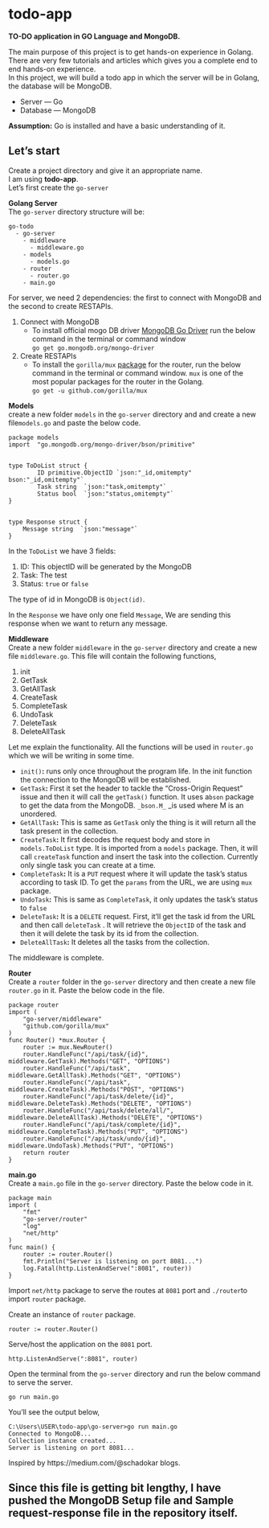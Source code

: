 <!DOCTYPE html>
<html>

<head>
  <meta charset="utf-8">
  <meta name="viewport" content="width=device-width, initial-scale=1.0">
  <link rel="stylesheet" href="https://stackedit.io/style.css" />
</head>

<body class="stackedit">
  <div class="stackedit__html"><h1 id="todo-app">todo-app</h1>
<p><strong>TO-DO application in GO Language and MongoDB.</strong></p>
<p>The main purpose of this project is to get hands-on experience in Golang. There are very few tutorials and articles which gives you a complete end to end hands-on experience.<br>
In this project, we will build a todo app in which the server will be in Golang, the database will be MongoDB.</p>
<ul>
<li>Server — Go</li>
<li>Database — MongoDB</li>
</ul>
<p><strong>Assumption:</strong> Go is installed and have a basic understanding of it.</p>
<h2 id="lets-start"><strong>Let’s start</strong></h2>
<p>Create a project directory and give it an appropriate name.<br>
I am using <strong>todo-app</strong>.<br>
  Let’s first create the <code>go-server</code></p>
<p><strong>Golang Server</strong><br>
  The <code>go-server</code> directory structure will be:</p>
<pre><code>go-todo
  - go-server
    - middleware
      - middleware.go
    - models 
      - models.go
    - router 
      - router.go
    - main.go
</code></pre>
<p>For server, we need 2 dependencies: the first to connect with MongoDB and the second to create RESTAPIs.</p>
<ol>
<li>Connect with MongoDB
<ul>
<li>To install official mogo DB driver <a href="https://github.com/mongodb/mongo-go-driver">MongoDB Go Driver</a> run the below command in the terminal or command window<br>
<code>go get go.mongodb.org/mongo-driver</code></li>
</ul>
</li>
<li>Create RESTAPIs
<ul>
<li>To install the <code>gorilla/mux</code>  <a href="https://github.com/gorilla/mux">package</a> for the router, run the below command in the terminal or command window. <code>mux</code> is one of the most popular packages for the router in the Golang.<br>
<code>go get -u github.com/gorilla/mux</code></li>
</ul>
</li>
</ol>
<p><strong>Models</strong><br>
create a new folder <code>models</code> in the <code>go-server</code> directory and and create a new file<code>models.go</code> and paste the below code.</p>
<pre><code>package models
import  "go.mongodb.org/mongo-driver/bson/primitive"
</br>
type ToDoList struct {
   	&nbsp;&nbsp;&nbsp;&nbsp;ID primitive.ObjectID `json:"_id,omitempty" bson:"_id,omitempty"`
  	&nbsp;&nbsp;&nbsp;&nbsp;Task string  `json:"task,omitempty"`
  	&nbsp;&nbsp;&nbsp;&nbsp;Status bool  `json:"status,omitempty"`
}
</br>
type Response struct {
&nbsp;&nbsp;&nbsp;&nbsp;Message string  `json:"message"`
}
</code></pre>
<p>In the  <code>ToDoList</code>  we have 3 fields:</p>
<ol>
<li>ID: This objectID will be generated by the MongoDB</li>
<li>Task: The test</li>
<li>Status:  <code>true</code>  or  <code>false</code></li>
</ol>
<p>The type of id in MongoDB is  <code>Object(id)</code>.</p>
<p>In the <code>Response</code> we have only one field <code>Message</code>, We are sending this response when we want to return any message.</p>
<p><strong>Middleware</strong><br>
Create a new folder <code>middleware</code> in the <code>go-server</code> directory and create a new file <code>middleware.go</code>. This file will contain the following functions,</p>
<ol>
<li>init</li>
<li>GetTask</li>
<li>GetAllTask</li>
<li>CreateTask</li>
<li>CompleteTask</li>
<li>UndoTask</li>
<li>DeleteTask</li>
<li>DeleteAllTask</li>
</ol>
<p>Let me explain the functionality. All the functions will be used in  <code>router.go</code>  which we will be writing in some time.</p>
<ul>
<li><code>init()</code><strong>:</strong> runs only once throughout the program life. In the init function the connection to the MongoDB will be established.</li>
<li><code>GetTask</code><strong>:</strong> First it set the header to tackle the “Cross-Origin Request” issue and then it will call the <code>getTask()</code>  function. It uses a<code>bson</code> package to get the data from the MongoDB.  <code>_bson.M_</code> _is used where M is an unordered.</li>
<li><code>GetAllTask</code><strong>:</strong> This is same as <code>GetTask</code> only the thing is it will return all the task present in the collection.</li>
<li><code>CreateTask</code><strong>:</strong> It first decodes the request body and store in  <code>models.ToDoList</code> type. It is imported from a  <code>models</code>  package. Then, it will call  <code>createTask</code> function and insert the task into the collection. Currently only single task you can create at a time.</li>
<li><code>CompleteTask</code><strong>:</strong> It is a <code>PUT</code> request where it will update the task’s status according to task ID. To get the  <code>params</code>  from the URL, we are using  <code>mux</code>  package.</li>
<li><code>UndoTask</code><strong>:</strong> This is same as <code>CompleteTask</code>, it only updates the task’s status to  <code>false</code></li>
<li><code>DeleteTask</code><strong>:</strong> It is a <code>DELETE</code> request. First, it’ll get the task id from the URL and then call <code>deleteTask</code> . It will retrieve the  <code>ObjectID</code>  of the task and then it will delete the task by its id from the collection.</li>
<li><code>DeleteAllTask</code><strong>:</strong> It deletes all the tasks from the collection.</li>
</ul>
<p>The middleware is complete.</p>
<p><strong>Router</strong><br>
Create a  <code>router</code>  folder in the  <code>go-server</code>  directory and then create a new file  <code>router.go</code>  in it. Paste the below code in the file.</p>
<pre><code>package router
import (
	"go-server/middleware"
	"github.com/gorilla/mux"
)
func Router() *mux.Router {
	router := mux.NewRouter()
	router.HandleFunc("/api/task/{id}", middleware.GetTask).Methods("GET", "OPTIONS")
	router.HandleFunc("/api/task", middleware.GetAllTask).Methods("GET", "OPTIONS")
	router.HandleFunc("/api/task", middleware.CreateTask).Methods("POST", "OPTIONS")
	router.HandleFunc("/api/task/delete/{id}", middleware.DeleteTask).Methods("DELETE", "OPTIONS")
	router.HandleFunc("/api/task/delete/all/", middleware.DeleteAllTask).Methods("DELETE", "OPTIONS")
	router.HandleFunc("/api/task/complete/{id}", middleware.CompleteTask).Methods("PUT", "OPTIONS")
	router.HandleFunc("/api/task/undo/{id}", middleware.UndoTask).Methods("PUT", "OPTIONS")
	return router
}
</code></pre>
<p><strong>main.go</strong><br>
Create a <code>main.go</code> file in the <code>go-server</code> directory. Paste the below code in it.</p>
<pre><code>package main
import (
	"fmt"
	"go-server/router"
	"log"
	"net/http"
)
func main() {
	router := router.Router()
	fmt.Println("Server is listening on port 8081...")
	log.Fatal(http.ListenAndServe(":8081", router))
}
</code></pre>
<p>Import  <code>net/http</code>  package to serve the routes at  <code>8081</code>  port and  <code>./router</code>to import  <code>router</code>  package.</p>
<p>Create an instance of  <code>router</code>  package.</p>
<pre><code>router := router.Router()
</code></pre>
<p>Serve/host the application on the  <code>8081</code>  port.</p>
<pre><code>http.ListenAndServe(":8081", router)
</code></pre>
<p>Open the terminal from the  <code>go-server</code>  directory and run the below command to serve the server.</p>
<pre><code>go run main.go
</code></pre>
<p>You’ll see the output below,</p>
<pre><code>C:\Users\USER\todo-app\go-server&gt;go run main.go
Connected to MongoDB...
Collection instance created...
Server is listening on port 8081...
</code></pre>
Inspired by https://medium.com/@schadokar blogs.
  
<h2 id="since-this-file-is-getting-bit-lengthy--i-have-pushed-the-mongodb-setup-file-and-sample-request-response-file-in-the-repository-itself."><strong>Since this file is getting bit lengthy, I have pushed the MongoDB Setup file and Sample request-response file in the repository itself.</strong></h2>
</div>
</body>

</html>
